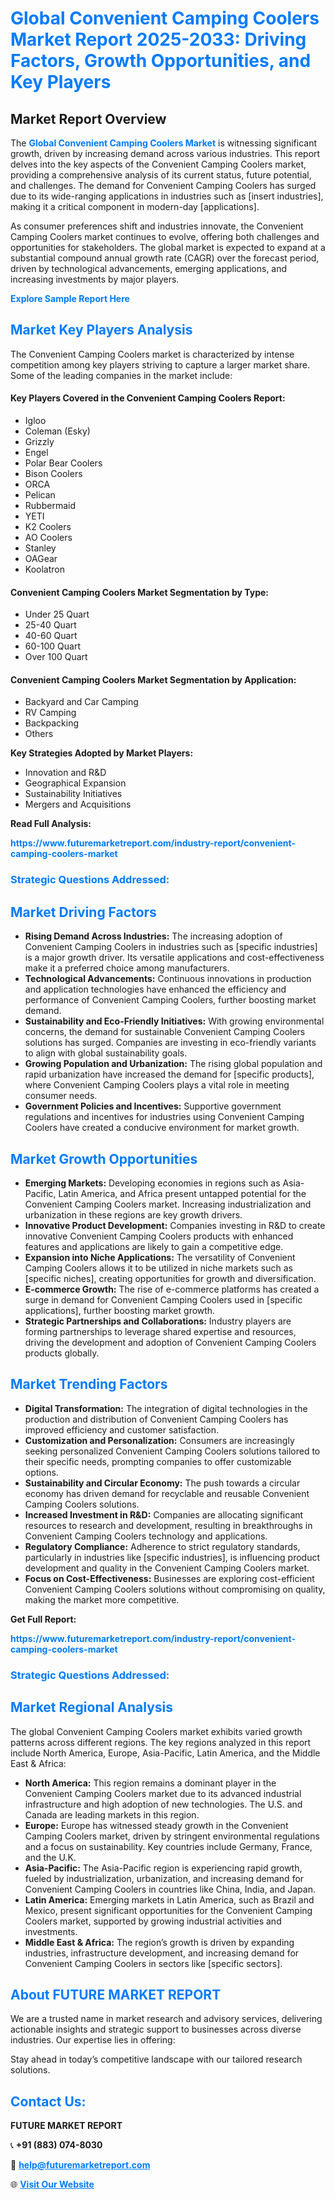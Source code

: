 <h1 style="color: #007BFF;">Global Convenient Camping Coolers Market Report 2025-2033: Driving Factors, Growth Opportunities, and Key Players</h1>

<section id="overview">
<h2>Market Report Overview</h2>
<p>The <a href="https://www.futuremarketreport.com/industry-report/convenient-camping-coolers-market" style="color: #007BFF; text-decoration: none;"><strong>Global Convenient Camping Coolers Market</strong></a> is witnessing significant growth, driven by increasing demand across various industries. This report delves into the key aspects of the Convenient Camping Coolers market, providing a comprehensive analysis of its current status, future potential, and challenges. The demand for Convenient Camping Coolers has surged due to its wide-ranging applications in industries such as [insert industries], making it a critical component in modern-day [applications].</p>
<p>As consumer preferences shift and industries innovate, the Convenient Camping Coolers market continues to evolve, offering both challenges and opportunities for stakeholders. The global market is expected to expand at a substantial compound annual growth rate (CAGR) over the forecast period, driven by technological advancements, emerging applications, and increasing investments by major players.</p>
</section>

<section id="overview">
<p><a href="https://www.futuremarketreport.com/request-sample/reportId=109922" style="color: #007BFF; text-decoration: none;"><strong>Explore Sample Report Here</strong></a></p>
</section>

<section id="key-players">
<h2 style="color: #007BFF;">Market Key Players Analysis</h2>
<p>The Convenient Camping Coolers market is characterized by intense competition among key players striving to capture a larger market share. Some of the leading companies in the market include:</p>
<h4>Key Players Covered in the Convenient Camping Coolers Report:</h4>
<ul><li>Igloo</li><li>Coleman (Esky)</li><li>Grizzly</li><li>Engel</li><li>Polar Bear Coolers</li><li>Bison Coolers</li><li>ORCA</li><li>Pelican</li><li>Rubbermaid</li><li>YETI</li><li>K2 Coolers</li><li>AO Coolers</li><li>Stanley</li><li>OAGear</li><li>Koolatron</li></ul>
<h4>Convenient Camping Coolers Market Segmentation by Type:</h4>
<ul><li>Under 25 Quart</li><li>25-40 Quart</li><li>40-60 Quart</li><li>60-100 Quart</li><li>Over 100 Quart</li></ul>

<h4>Convenient Camping Coolers Market Segmentation by Application:</h4>
<ul><li>Backyard and Car Camping</li><li>RV Camping</li><li>Backpacking</li><li>Others</li></ul>
<p><strong>Key Strategies Adopted by Market Players:</strong></p>
<ul>
<li>Innovation and R&D</li>
<li>Geographical Expansion</li>
<li>Sustainability Initiatives</li>
<li>Mergers and Acquisitions</li>
</ul>
</section>

<section>
<p><strong>Read Full Analysis: </strong></p><a href="https://www.futuremarketreport.com/industry-report/convenient-camping-coolers-market" style="color: #007BFF; text-decoration: none;"><strong>https://www.futuremarketreport.com/industry-report/convenient-camping-coolers-market</strong></a>
<h3 style="color: #007BFF;">Strategic Questions Addressed:</h3>
</section>

<section id="driving-factors">
<h2 style="color: #007BFF;">Market Driving Factors</h2>
<ul>
<li><strong>Rising Demand Across Industries:</strong> The increasing adoption of Convenient Camping Coolers in industries such as [specific industries] is a major growth driver. Its versatile applications and cost-effectiveness make it a preferred choice among manufacturers.</li>
<li><strong>Technological Advancements:</strong> Continuous innovations in production and application technologies have enhanced the efficiency and performance of Convenient Camping Coolers, further boosting market demand.</li>
<li><strong>Sustainability and Eco-Friendly Initiatives:</strong> With growing environmental concerns, the demand for sustainable Convenient Camping Coolers solutions has surged. Companies are investing in eco-friendly variants to align with global sustainability goals.</li>
<li><strong>Growing Population and Urbanization:</strong> The rising global population and rapid urbanization have increased the demand for [specific products], where Convenient Camping Coolers plays a vital role in meeting consumer needs.</li>
<li><strong>Government Policies and Incentives:</strong> Supportive government regulations and incentives for industries using Convenient Camping Coolers have created a conducive environment for market growth.</li>
</ul>
</section>

<section id="growth-opportunities">
<h2 style="color: #007BFF;">Market Growth Opportunities</h2>
<ul>
<li><strong>Emerging Markets:</strong> Developing economies in regions such as Asia-Pacific, Latin America, and Africa present untapped potential for the Convenient Camping Coolers market. Increasing industrialization and urbanization in these regions are key growth drivers.</li>
<li><strong>Innovative Product Development:</strong> Companies investing in R&D to create innovative Convenient Camping Coolers products with enhanced features and applications are likely to gain a competitive edge.</li>
<li><strong>Expansion into Niche Applications:</strong> The versatility of Convenient Camping Coolers allows it to be utilized in niche markets such as [specific niches], creating opportunities for growth and diversification.</li>
<li><strong>E-commerce Growth:</strong> The rise of e-commerce platforms has created a surge in demand for Convenient Camping Coolers used in [specific applications], further boosting market growth.</li>
<li><strong>Strategic Partnerships and Collaborations:</strong> Industry players are forming partnerships to leverage shared expertise and resources, driving the development and adoption of Convenient Camping Coolers products globally.</li>
</ul>
</section>

<section id="trending-factors">
<h2 style="color: #007BFF;">Market Trending Factors</h2>
<ul>
<li><strong>Digital Transformation:</strong> The integration of digital technologies in the production and distribution of Convenient Camping Coolers has improved efficiency and customer satisfaction.</li>
<li><strong>Customization and Personalization:</strong> Consumers are increasingly seeking personalized Convenient Camping Coolers solutions tailored to their specific needs, prompting companies to offer customizable options.</li>
<li><strong>Sustainability and Circular Economy:</strong> The push towards a circular economy has driven demand for recyclable and reusable Convenient Camping Coolers solutions.</li>
<li><strong>Increased Investment in R&D:</strong> Companies are allocating significant resources to research and development, resulting in breakthroughs in Convenient Camping Coolers technology and applications.</li>
<li><strong>Regulatory Compliance:</strong> Adherence to strict regulatory standards, particularly in industries like [specific industries], is influencing product development and quality in the Convenient Camping Coolers market.</li>
<li><strong>Focus on Cost-Effectiveness:</strong> Businesses are exploring cost-efficient Convenient Camping Coolers solutions without compromising on quality, making the market more competitive.</li>
</ul>
</section>

<section>
<p><strong>Get Full Report: </strong></p><a href="https://www.futuremarketreport.com/industry-report/convenient-camping-coolers-market" style="color: #007BFF; text-decoration: none;"><strong>https://www.futuremarketreport.com/industry-report/convenient-camping-coolers-market</strong></a>
<h3 style="color: #007BFF;">Strategic Questions Addressed:</h3>
</section>


<section id="regional-analysis">
<h2 style="color: #007BFF;">Market Regional Analysis</h2>
<p>The global Convenient Camping Coolers market exhibits varied growth patterns across different regions. The key regions analyzed in this report include North America, Europe, Asia-Pacific, Latin America, and the Middle East & Africa:</p>
<ul>
<li><strong>North America:</strong> This region remains a dominant player in the Convenient Camping Coolers market due to its advanced industrial infrastructure and high adoption of new technologies. The U.S. and Canada are leading markets in this region.</li>
<li><strong>Europe:</strong> Europe has witnessed steady growth in the Convenient Camping Coolers market, driven by stringent environmental regulations and a focus on sustainability. Key countries include Germany, France, and the U.K.</li>
<li><strong>Asia-Pacific:</strong> The Asia-Pacific region is experiencing rapid growth, fueled by industrialization, urbanization, and increasing demand for Convenient Camping Coolers in countries like China, India, and Japan.</li>
<li><strong>Latin America:</strong> Emerging markets in Latin America, such as Brazil and Mexico, present significant opportunities for the Convenient Camping Coolers market, supported by growing industrial activities and investments.</li>
<li><strong>Middle East & Africa:</strong> The region’s growth is driven by expanding industries, infrastructure development, and increasing demand for Convenient Camping Coolers in sectors like [specific sectors].</li>
</ul>
</section>

<footer>
<h2 style="color: #007BFF;">About FUTURE MARKET REPORT</h2>
<p>We are a trusted name in market research and advisory services, delivering actionable insights and strategic support to businesses across diverse industries. Our expertise lies in offering:</p>

<p>Stay ahead in today’s competitive landscape with our tailored research solutions.</p>

<h2 style="color: #007BFF;">Contact Us:</h2>
<p><strong>FUTURE MARKET REPORT</strong></p>
<p>📞 <strong>+91 (883) 074-8030</strong></p>
<p>📧 <strong><a href="mailto:help@futuremarketreport.com" style="color: #007BFF;">help@futuremarketreport.com</a></strong></p>
<p>🌐 <strong><a href="https://www.futuremarketreport.com/" style="color: #007BFF;">Visit Our Website</a></strong></p>
</footer>